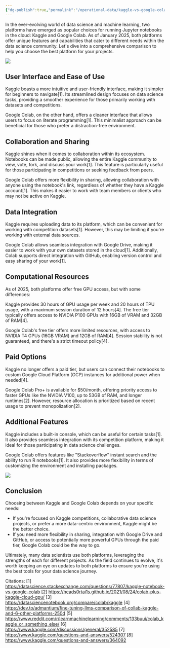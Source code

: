 ```yaml
---
{"dg-publish":true,"permalink":"/operational-data/kaggle-vs-google-colab-choosing-your-ideal-data-science-playground/","tags":["TechInsider","TechComparison"]}
---
```


In the ever-evolving world of data science and machine learning, two platforms have emerged as popular choices for running Jupyter notebooks in the cloud: Kaggle and Google Colab. As of January 2025, both platforms offer unique features and capabilities that cater to different needs within the data science community. Let's dive into a comprehensive comparison to help you choose the best platform for your projects.

![](https://i.imgur.com/zfe3zwP.png)

## User Interface and Ease of Use

Kaggle boasts a more intuitive and user-friendly interface, making it simpler for beginners to navigate[1]. Its streamlined design focuses on data science tasks, providing a smoother experience for those primarily working with datasets and competitions.

Google Colab, on the other hand, offers a cleaner interface that allows users to focus on literate programming[1]. This minimalist approach can be beneficial for those who prefer a distraction-free environment.

## Collaboration and Sharing

Kaggle shines when it comes to collaboration within its ecosystem. Notebooks can be made public, allowing the entire Kaggle community to view, vote, fork, and discuss your work[1]. This feature is particularly useful for those participating in competitions or seeking feedback from peers.

Google Colab offers more flexibility in sharing, allowing collaboration with anyone using the notebook's link, regardless of whether they have a Kaggle account[1]. This makes it easier to work with team members or clients who may not be active on Kaggle.

## Data Integration

Kaggle requires uploading data to its platform, which can be convenient for working with competition datasets[1]. However, this may be limiting if you're working with external data sources.

Google Colab allows seamless integration with Google Drive, making it easier to work with your own datasets stored in the cloud[1]. Additionally, Colab supports direct integration with GitHub, enabling version control and easy sharing of your work[1].

## Computational Resources

As of 2025, both platforms offer free GPU access, but with some differences:

Kaggle provides 30 hours of GPU usage per week and 20 hours of TPU usage, with a maximum session duration of 12 hours[4]. The free tier typically offers access to NVIDIA P100 GPUs with 16GB of VRAM and 32GB of RAM[4].

Google Colab's free tier offers more limited resources, with access to NVIDIA T4 GPUs (16GB VRAM) and 12GB of RAM[4]. Session stability is not guaranteed, and there's a strict timeout policy[4].

## Paid Options

Kaggle no longer offers a paid tier, but users can connect their notebooks to custom Google Cloud Platform (GCP) instances for additional power when needed[4].

Google Colab Pro+ is available for $50/month, offering priority access to faster GPUs like the NVIDIA V100, up to 53GB of RAM, and longer runtimes[2]. However, resource allocation is prioritized based on recent usage to prevent monopolization[2].

## Additional Features

Kaggle includes a built-in console, which can be useful for certain tasks[1]. It also provides seamless integration with its competition platform, making it ideal for those participating in data science challenges.

Google Colab offers features like "Stackoverflow" instant search and the ability to run R notebooks[1]. It also provides more flexibility in terms of customizing the environment and installing packages.

![](https://i.imgur.com/VIpjLHa.png)

## Conclusion

Choosing between Kaggle and Google Colab depends on your specific needs:

- If you're focused on Kaggle competitions, collaborative data science projects, or prefer a more data-centric environment, Kaggle might be the better choice.
- If you need more flexibility in sharing, integration with Google Drive and GitHub, or access to potentially more powerful GPUs through the paid tier, Google Colab could be the way to go.

Ultimately, many data scientists use both platforms, leveraging the strengths of each for different projects. As the field continues to evolve, it's worth keeping an eye on updates to both platforms to ensure you're using the best tools for your data science journey.

Citations:
[1] https://datascience.stackexchange.com/questions/77807/kaggle-notebook-vs-google-colab
[2] https://heads0rtai1s.github.io/2021/08/24/colab-plus-kaggle-cloud-gpu/
[3] https://datasciencenotebook.org/compare/colab/kaggle
[4] https://dev.to/admantium/fine-tuning-llms-comparison-of-collab-kaggle-and-6-other-platforms-250d
[5] https://www.reddit.com/r/learnmachinelearning/comments/133buui/colab_kaggle_or_something_else/
[6] https://www.kaggle.com/discussions/general/352585
[7] https://www.kaggle.com/questions-and-answers/524307
[8] https://www.kaggle.com/questions-and-answers/364092